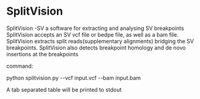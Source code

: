 # SplitVision
SplitVision -SV a software for extracting and analysing SV breakpoints
SplitVision accepts an SV vcf file or bedpe file, as well as a bam file. SplitVision extracts split reads(supplementary alignments) bridging the SV breakpoints. SplitVision also detects breakpoint homology and de novo insertions at the breakpoints


command:

python splitvision.py --vcf input.vcf --bam input.bam

A tab separated table will be printed to stdout
